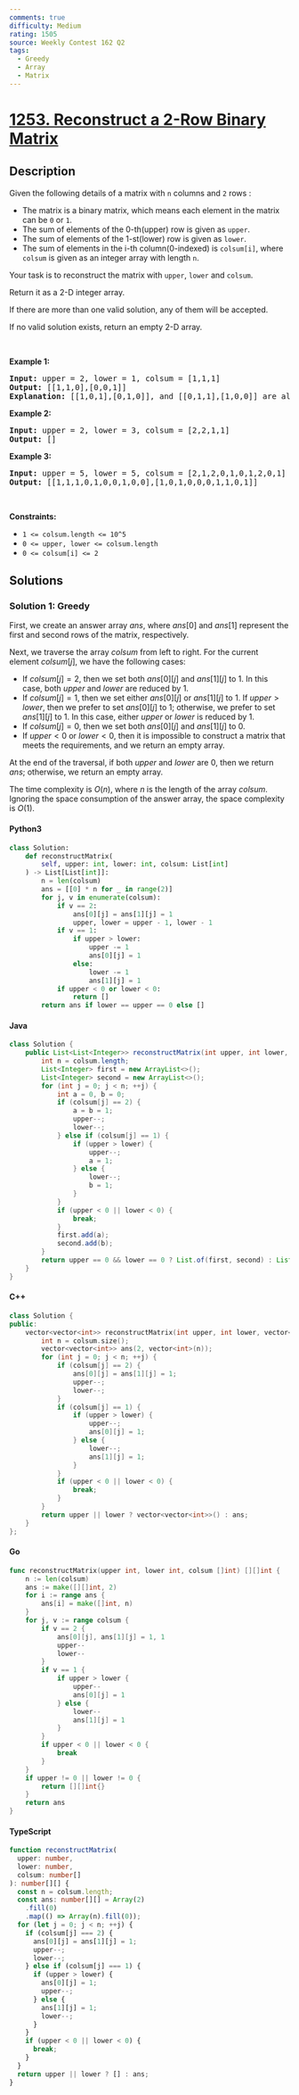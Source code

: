 ```yaml
---
comments: true
difficulty: Medium
rating: 1505
source: Weekly Contest 162 Q2
tags:
  - Greedy
  - Array
  - Matrix
---
```


<!-- problem:start -->

# [1253. Reconstruct a 2-Row Binary Matrix](https://leetcode.com/problems/reconstruct-a-2-row-binary-matrix)


## Description

<!-- description:start -->

<p>Given the following details of a matrix with <code>n</code> columns and <code>2</code> rows :</p>

<ul>
	<li>The matrix is a binary matrix, which means each element in the matrix can be <code>0</code> or <code>1</code>.</li>
	<li>The sum of elements of the 0-th(upper) row is given as <code>upper</code>.</li>
	<li>The sum of elements of the 1-st(lower) row is given as <code>lower</code>.</li>
	<li>The sum of elements in the i-th column(0-indexed) is <code>colsum[i]</code>, where <code>colsum</code> is given as an integer array with length <code>n</code>.</li>
</ul>

<p>Your task is to reconstruct the matrix with <code>upper</code>, <code>lower</code> and <code>colsum</code>.</p>

<p>Return it as a 2-D integer array.</p>

<p>If there are more than one valid solution, any of them will be accepted.</p>

<p>If no valid solution exists, return an empty 2-D array.</p>

<p>&nbsp;</p>
<p><strong class="example">Example 1:</strong></p>

<pre>
<strong>Input:</strong> upper = 2, lower = 1, colsum = [1,1,1]
<strong>Output:</strong> [[1,1,0],[0,0,1]]
<strong>Explanation: </strong>[[1,0,1],[0,1,0]], and [[0,1,1],[1,0,0]] are also correct answers.
</pre>

<p><strong class="example">Example 2:</strong></p>

<pre>
<strong>Input:</strong> upper = 2, lower = 3, colsum = [2,2,1,1]
<strong>Output:</strong> []
</pre>

<p><strong class="example">Example 3:</strong></p>

<pre>
<strong>Input:</strong> upper = 5, lower = 5, colsum = [2,1,2,0,1,0,1,2,0,1]
<strong>Output:</strong> [[1,1,1,0,1,0,0,1,0,0],[1,0,1,0,0,0,1,1,0,1]]
</pre>

<p>&nbsp;</p>
<p><strong>Constraints:</strong></p>

<ul>
	<li><code>1 &lt;= colsum.length &lt;= 10^5</code></li>
	<li><code>0 &lt;= upper, lower &lt;= colsum.length</code></li>
	<li><code>0 &lt;= colsum[i] &lt;= 2</code></li>
</ul>

<!-- description:end -->

## Solutions

<!-- solution:start -->

### Solution 1: Greedy

First, we create an answer array $ans$, where $ans[0]$ and $ans[1]$ represent the first and second rows of the matrix, respectively.

Next, we traverse the array $colsum$ from left to right. For the current element $colsum[j]$, we have the following cases:

- If $colsum[j] = 2$, then we set both $ans[0][j]$ and $ans[1][j]$ to $1$. In this case, both $upper$ and $lower$ are reduced by $1$.
- If $colsum[j] = 1$, then we set either $ans[0][j]$ or $ans[1][j]$ to $1$. If $upper \gt lower$, then we prefer to set $ans[0][j]$ to $1$; otherwise, we prefer to set $ans[1][j]$ to $1$. In this case, either $upper$ or $lower$ is reduced by $1$.
- If $colsum[j] = 0$, then we set both $ans[0][j]$ and $ans[1][j]$ to $0$.
- If $upper \lt 0$ or $lower \lt 0$, then it is impossible to construct a matrix that meets the requirements, and we return an empty array.

At the end of the traversal, if both $upper$ and $lower$ are $0$, then we return $ans$; otherwise, we return an empty array.

The time complexity is $O(n)$, where $n$ is the length of the array $colsum$. Ignoring the space consumption of the answer array, the space complexity is $O(1)$.

<!-- tabs:start -->

#### Python3

```python
class Solution:
    def reconstructMatrix(
        self, upper: int, lower: int, colsum: List[int]
    ) -> List[List[int]]:
        n = len(colsum)
        ans = [[0] * n for _ in range(2)]
        for j, v in enumerate(colsum):
            if v == 2:
                ans[0][j] = ans[1][j] = 1
                upper, lower = upper - 1, lower - 1
            if v == 1:
                if upper > lower:
                    upper -= 1
                    ans[0][j] = 1
                else:
                    lower -= 1
                    ans[1][j] = 1
            if upper < 0 or lower < 0:
                return []
        return ans if lower == upper == 0 else []
```

#### Java

```java
class Solution {
    public List<List<Integer>> reconstructMatrix(int upper, int lower, int[] colsum) {
        int n = colsum.length;
        List<Integer> first = new ArrayList<>();
        List<Integer> second = new ArrayList<>();
        for (int j = 0; j < n; ++j) {
            int a = 0, b = 0;
            if (colsum[j] == 2) {
                a = b = 1;
                upper--;
                lower--;
            } else if (colsum[j] == 1) {
                if (upper > lower) {
                    upper--;
                    a = 1;
                } else {
                    lower--;
                    b = 1;
                }
            }
            if (upper < 0 || lower < 0) {
                break;
            }
            first.add(a);
            second.add(b);
        }
        return upper == 0 && lower == 0 ? List.of(first, second) : List.of();
    }
}
```

#### C++

```cpp
class Solution {
public:
    vector<vector<int>> reconstructMatrix(int upper, int lower, vector<int>& colsum) {
        int n = colsum.size();
        vector<vector<int>> ans(2, vector<int>(n));
        for (int j = 0; j < n; ++j) {
            if (colsum[j] == 2) {
                ans[0][j] = ans[1][j] = 1;
                upper--;
                lower--;
            }
            if (colsum[j] == 1) {
                if (upper > lower) {
                    upper--;
                    ans[0][j] = 1;
                } else {
                    lower--;
                    ans[1][j] = 1;
                }
            }
            if (upper < 0 || lower < 0) {
                break;
            }
        }
        return upper || lower ? vector<vector<int>>() : ans;
    }
};
```

#### Go

```go
func reconstructMatrix(upper int, lower int, colsum []int) [][]int {
	n := len(colsum)
	ans := make([][]int, 2)
	for i := range ans {
		ans[i] = make([]int, n)
	}
	for j, v := range colsum {
		if v == 2 {
			ans[0][j], ans[1][j] = 1, 1
			upper--
			lower--
		}
		if v == 1 {
			if upper > lower {
				upper--
				ans[0][j] = 1
			} else {
				lower--
				ans[1][j] = 1
			}
		}
		if upper < 0 || lower < 0 {
			break
		}
	}
	if upper != 0 || lower != 0 {
		return [][]int{}
	}
	return ans
}
```

#### TypeScript

```ts
function reconstructMatrix(
  upper: number,
  lower: number,
  colsum: number[]
): number[][] {
  const n = colsum.length;
  const ans: number[][] = Array(2)
    .fill(0)
    .map(() => Array(n).fill(0));
  for (let j = 0; j < n; ++j) {
    if (colsum[j] === 2) {
      ans[0][j] = ans[1][j] = 1;
      upper--;
      lower--;
    } else if (colsum[j] === 1) {
      if (upper > lower) {
        ans[0][j] = 1;
        upper--;
      } else {
        ans[1][j] = 1;
        lower--;
      }
    }
    if (upper < 0 || lower < 0) {
      break;
    }
  }
  return upper || lower ? [] : ans;
}
```

<!-- tabs:end -->

<!-- solution:end -->

<!-- problem:end -->
